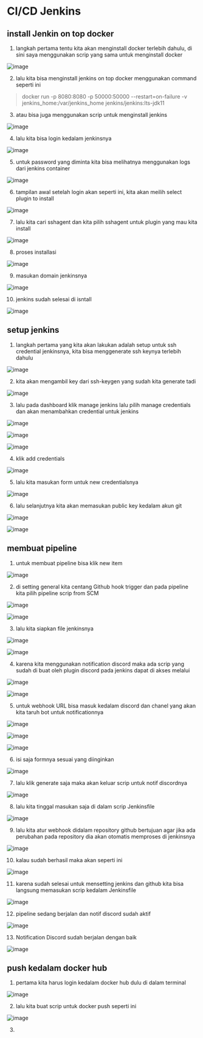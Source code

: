 # CI/CD Jenkins

## install Jenkin on top docker

1. langkah pertama tentu kita akan menginstall docker terlebih dahulu, di sini saya menggunakan scrip yang sama untuk menginstall docker

![image](https://user-images.githubusercontent.com/68781074/218244092-9d67f8c1-7605-4468-acf0-8f1d3adbdb29.png)

2. lalu kita bisa menginstall jenkins on top docker menggunakan command seperti ini
> docker run -p 8080:8080 -p 50000:50000 --restart=on-failure -v jenkins_home:/var/jenkins_home jenkins/jenkins:lts-jdk11

3. atau bisa juga menggunakan scrip untuk menginstall jenkins

![image](https://user-images.githubusercontent.com/68781074/218250168-ba6299f3-647e-4134-9aeb-dc4dd82ee59f.png)

4. lalu kita bisa login kedalam jenkinsnya

![image](https://user-images.githubusercontent.com/68781074/218246602-eab792a7-d377-4214-8261-ef50fc3f4871.png)

5. untuk password yang diminta kita bisa melihatnya menggunakan logs dari jenkins container

![image](https://user-images.githubusercontent.com/68781074/218246615-773b4a76-0e20-4e00-b165-81f0faedab71.png)

6. tampilan awal setelah login akan seperti ini, kita akan meilih select plugin to install

![image](https://user-images.githubusercontent.com/68781074/218246643-f90be7eb-ab47-4f70-8d97-fe8947fe68cb.png)

7. lalu kita cari sshagent dan kita pilih sshagent untuk plugin yang mau kita install

![image](https://user-images.githubusercontent.com/68781074/218246676-1e51c669-284f-4aa7-b109-ddc26c83438c.png)

8. proses installasi

![image](https://user-images.githubusercontent.com/68781074/218246762-9220d116-58d6-4324-a247-d0249d645a62.png)

9. masukan domain jenkinsnya

![image](https://user-images.githubusercontent.com/68781074/218250540-986ba855-8a3a-4fa6-b22b-d6a78f5c7131.png)

10. jenkins sudah selesai di isntall

![image](https://user-images.githubusercontent.com/68781074/218250548-fd9a4bc3-fa10-44da-ba6a-aa57e92c0955.png)

## setup jenkins

1. langkah pertama yang kita akan lakukan adalah setup untuk ssh credential jenkinsnya, kita bisa menggenerate ssh keynya terlebih dahulu

![image](https://user-images.githubusercontent.com/68781074/218247186-cf24404c-04ef-4639-9e30-bfc031846c98.png)

2. kita akan mengambil key dari ssh-keygen yang sudah kita generate tadi

![image](https://user-images.githubusercontent.com/68781074/218247215-779e49d5-a14f-416f-859f-0d2f8c99e6e3.png)

3. lalu pada dashboard klik manage jenkins lalu pilih manage credentials dan akan menambahkan credential untuk jenkins

![image](https://user-images.githubusercontent.com/68781074/218247270-3d9aef10-cf4f-43f6-8bfc-e1f0095a969f.png)

![image](https://user-images.githubusercontent.com/68781074/218247286-44b7ccf6-938c-4f63-8516-05adbacfce73.png)

![image](https://user-images.githubusercontent.com/68781074/218247288-5447eb71-0f0f-4c43-8660-d6c4cc536b27.png)

4. klik add credentials

![image](https://user-images.githubusercontent.com/68781074/218247297-9f410af5-3167-4d82-a84d-d7971c72d942.png)

5. lalu kita masukan form untuk new credentialsnya

![image](https://user-images.githubusercontent.com/68781074/218247348-0bcbfda2-7e26-4801-af59-6b4fadc5393e.png)


6. lalu selanjutnya kita akan memasukan public key kedalam akun git

![image](https://user-images.githubusercontent.com/68781074/218296833-3e5b757d-bc21-47f5-a32b-1a0dd7a43f3d.png)

![image](https://user-images.githubusercontent.com/68781074/218296859-c88d587e-badc-4b19-b110-ba6e86372ca6.png)

## membuat pipeline

1. untuk membuat pipeline bisa klik new item

![image](https://user-images.githubusercontent.com/68781074/218297075-bb2558ac-2b47-4c4a-a561-973484b8091d.png)

2. di setting general kita centang Github hook trigger dan pada pipeline kita pilih pipeline scrip from SCM

![image](https://user-images.githubusercontent.com/68781074/218297155-e122a722-689a-4bbf-8ba6-ac6712ee891f.png)

![image](https://user-images.githubusercontent.com/68781074/218297191-9b8ec4bd-8f2a-4673-8027-983b9bef6bba.png)


3. lalu kita siapkan file jenkinsnya

![image](https://user-images.githubusercontent.com/68781074/218297203-9d29fbc3-15f0-48ac-8563-7dfa8fcda6dd.png)

![image](https://user-images.githubusercontent.com/68781074/218297207-03a55122-34d5-40b7-a37d-13577bc73bac.png)

4. karena kita menggunakan notification discord maka ada scrip yang sudah di buat oleh plugin discord pada jenkins dapat di akses melalui

![image](https://user-images.githubusercontent.com/68781074/218297249-c8e6a196-77ab-43a1-a284-e847f6b276ca.png)

![image](https://user-images.githubusercontent.com/68781074/218297257-903579ba-b90d-4145-ac0b-3c0b6fb8a232.png)

5. untuk webhook URL bisa masuk kedalam discord dan chanel yang akan kita taruh bot untuk notificationnya

![image](https://user-images.githubusercontent.com/68781074/218297271-ff3f5626-9e74-48fc-b46e-c70193596921.png)

![image](https://user-images.githubusercontent.com/68781074/218297276-fd9f1b86-87b6-4947-adb0-815b812f89dd.png)

![image](https://user-images.githubusercontent.com/68781074/218297279-cd07a461-d354-4de5-92ee-18fa51e46d35.png)

6. isi saja formnya sesuai yang diinginkan

![image](https://user-images.githubusercontent.com/68781074/218297303-3e033302-f838-4637-8551-b5d05866bac4.png)

7. lalu klik generate saja maka akan keluar scrip untuk notif discordnya

![image](https://user-images.githubusercontent.com/68781074/218297358-85ef6ce9-08a8-4210-9b65-4f2bc85824fa.png)

8. lalu kita tinggal masukan saja di dalam scrip Jenkinsfile

![image](https://user-images.githubusercontent.com/68781074/218297373-8d6e4e3f-fd15-4dc3-99bc-b3a3edf3399f.png)

9. lalu kita atur webhook didalam repository github bertujuan agar jika ada perubahan pada repository dia akan otomatis memproses di jenkinsnya

![image](https://user-images.githubusercontent.com/68781074/218297417-c73096c8-a719-4bd4-981a-fedc59f65bba.png)

10. kalau sudah berhasil maka akan seperti ini

![image](https://user-images.githubusercontent.com/68781074/218297426-45c5bb5b-75ec-464b-a6eb-4a43c89277a6.png)

11. karena sudah selesai untuk mensetting jenkins dan github kita bisa langsung memasukan scrip kedalam Jenkinsfile

![image](https://user-images.githubusercontent.com/68781074/218297460-29e35890-274c-48c4-a51c-22f0978e58aa.png)

12. pipeline sedang berjalan dan notif discord sudah aktif

![image](https://user-images.githubusercontent.com/68781074/218297482-dbfebc69-4df3-4035-a639-bcc42c66caed.png)

13. Notification Discord sudah berjalan dengan baik

![image](https://user-images.githubusercontent.com/68781074/218297525-6d6dcc0f-8f87-4478-9ba5-2b38247c4657.png)

## push kedalam docker hub
1. pertama kita harus login kedalam docker hub dulu di dalam terminal

![image](https://user-images.githubusercontent.com/68781074/218297850-52a18390-07bc-4d8d-9650-5f1d08cf595c.png)

2. lalu kita buat scrip untuk docker push seperti ini

![image](https://user-images.githubusercontent.com/68781074/218298011-ebc151fa-6775-47c4-97e2-dc5eec81914f.png)

3. 

